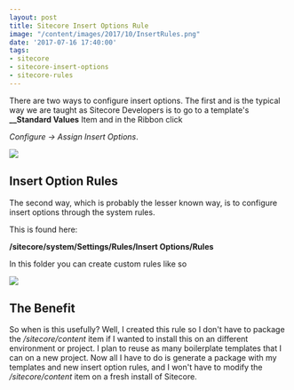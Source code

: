 ```yaml
---
layout: post
title: Sitecore Insert Options Rule
image: "/content/images/2017/10/InsertRules.png"
date: '2017-07-16 17:40:00'
tags:
- sitecore
- sitecore-insert-options
- sitecore-rules
---
```


There are two ways to configure insert options.  The first and is the typical way we are taught as Sitecore Developers is to go to a template's **__Standard Values** Item and in the Ribbon click 

*Configure -> Assign Insert Options*.

![](/content/images/2017/10/AssignInsertOption.png)

## Insert Option Rules
The second way, which is probably the lesser known way, is to configure insert options through the system rules.

This is found here:

**/sitecore/system/Settings/Rules/Insert Options/Rules**

In this folder you can create custom rules like so

![](/content/images/2017/10/InsertRules.png)

## The Benefit

So when is this usefully?  Well, I created this rule so I don't have to package the */sitecore/content* item if I wanted to install this on an different environment or project.  I plan to reuse as many boilerplate templates that I can on a new project.  Now all I have to do is generate a package with my templates and new insert option rules, and I won't have to modify the */sitecore/content* item on a fresh install of Sitecore.